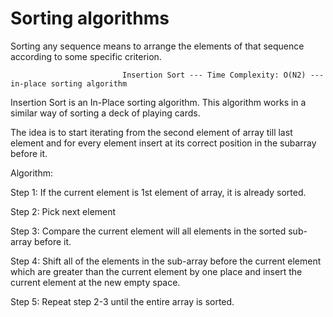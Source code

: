 # Sorting algorithms
 Sorting any sequence means to arrange the elements of that sequence according to some specific criterion.
 
                             Insertion Sort --- Time Complexity: O(N2) --- in-place sorting algorithm
Insertion Sort is an In-Place sorting algorithm. This algorithm works in a similar way of sorting a deck of playing cards.

The idea is to start iterating from the second element of array till last element and for every element insert at its correct position in the subarray before it.

Algorithm:

Step 1: If the current element is 1st element of array, 
        it is already sorted.
        
Step 2: Pick next element

Step 3: Compare the current element will all elements 
        in the sorted sub-array before it.
        
Step 4: Shift all of the elements in the sub-array before 
        the current element which are greater than the current 
        element by one place and insert the current element 
        at the new empty space.
        
Step 5: Repeat step 2-3 until the entire array is sorted.



